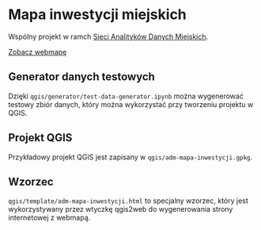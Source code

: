 # Mapa inwestycji miejskich

Wspólny projekt w ramch [Sieci Analityków Danych Miejskich](https://danemiejskie.pl/).

[Zobacz webmapę](https://mchmurkowski.github.io/adm-mapa-inwestycji/)

## Generator danych testowych

Dzięki `qgis/generator/test-data-generator.ipynb` można wygenerować testowy zbiór danych, który można wykorzystać przy tworzeniu projektu w QGIS.

## Projekt QGIS

Przykładowy projekt QGIS jest zapisany w `qgis/adm-mapa-inwestycji.gpkg`.

## Wzorzec

`qgis/template/adm-mapa-inwestycji.html` to specjalny wzorzec, który jest wykorzystywany przez wtyczkę qgis2web do wygenerowania strony internetowej z webmapą.
